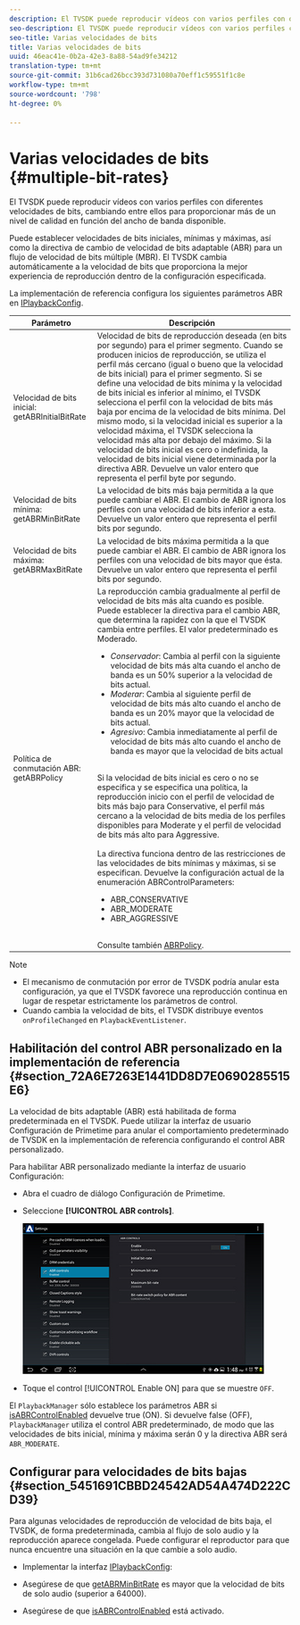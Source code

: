 ```yaml
---
description: El TVSDK puede reproducir vídeos con varios perfiles con diferentes velocidades de bits, cambiando entre ellos para proporcionar más de un nivel de calidad en función del ancho de banda disponible.
seo-description: El TVSDK puede reproducir vídeos con varios perfiles con diferentes velocidades de bits, cambiando entre ellos para proporcionar más de un nivel de calidad en función del ancho de banda disponible.
seo-title: Varias velocidades de bits
title: Varias velocidades de bits
uuid: 46eac41e-0b2a-42e3-8a88-54ad9fe34212
translation-type: tm+mt
source-git-commit: 31b6cad26bcc393d731080a70eff1c59551f1c8e
workflow-type: tm+mt
source-wordcount: '798'
ht-degree: 0%

---
```



# Varias velocidades de bits {#multiple-bit-rates}

El TVSDK puede reproducir vídeos con varios perfiles con diferentes velocidades de bits, cambiando entre ellos para proporcionar más de un nivel de calidad en función del ancho de banda disponible.

Puede establecer velocidades de bits iniciales, mínimas y máximas, así como la directiva de cambio de velocidad de bits adaptable (ABR) para un flujo de velocidad de bits múltiple (MBR). El TVSDK cambia automáticamente a la velocidad de bits que proporciona la mejor experiencia de reproducción dentro de la configuración especificada.

La implementación de referencia configura los siguientes parámetros ABR en [IPlaybackConfig](https://help.adobe.com/en_US/primetime/api/reference_implementation/android/javadoc/com/adobe/primetime/reference/config/IPlaybackConfig.html).

| Parámetro | Descripción |
|--- |--- |
| Velocidad de bits inicial:  getABRInitialBitRate | Velocidad de bits de reproducción deseada (en bits por segundo) para el primer segmento. Cuando se producen inicios de reproducción, se utiliza el perfil más cercano (igual o bueno que la velocidad de bits inicial) para el primer segmento.  Si se define una velocidad de bits mínima y la velocidad de bits inicial es inferior al mínimo, el TVSDK selecciona el perfil con la velocidad de bits más baja por encima de la velocidad de bits mínima. Del mismo modo, si la velocidad inicial es superior a la velocidad máxima, el TVSDK selecciona la velocidad más alta por debajo del máximo. Si la velocidad de bits inicial es cero o indefinida, la velocidad de bits inicial viene determinada por la directiva ABR.  Devuelve un valor entero que representa el perfil byte por segundo. |
| Velocidad de bits mínima:  getABRMinBitRate | La velocidad de bits más baja permitida a la que puede cambiar el ABR. El cambio de ABR ignora los perfiles con una velocidad de bits inferior a esta. Devuelve un valor entero que representa el perfil bits por segundo. |
| Velocidad de bits máxima:  getABRMaxBitRate | La velocidad de bits máxima permitida a la que puede cambiar el ABR. El cambio de ABR ignora los perfiles con una velocidad de bits mayor que ésta. Devuelve un valor entero que representa el perfil bits por segundo. |
| Política de conmutación ABR:  getABRPolicy | La reproducción cambia gradualmente al perfil de velocidad de bits más alta cuando es posible. Puede establecer la directiva para el cambio ABR, que determina la rapidez con la que el TVSDK cambia entre perfiles. El valor predeterminado es Moderado. <ul><li>*Conservador*: Cambia al perfil con la siguiente velocidad de bits más alta cuando el ancho de banda es un 50% superior a la velocidad de bits actual. </li><li>*Moderar*: Cambia al siguiente perfil de velocidad de bits más alto cuando el ancho de banda es un 20% mayor que la velocidad de bits actual.</li><li>*Agresivo*: Cambia inmediatamente al perfil de velocidad de bits más alto cuando el ancho de banda es mayor que la velocidad de bits actual</li></ul><br/>Si la velocidad de bits inicial es cero o no se especifica y se especifica una política, la reproducción inicio con el perfil de velocidad de bits más bajo para Conservative, el perfil más cercano a la velocidad de bits media de los perfiles disponibles para Moderate y el perfil de velocidad de bits más alto para Aggressive.<br/><br/>La directiva funciona dentro de las restricciones de las velocidades de bits mínimas y máximas, si se especifican.  Devuelve la configuración actual de la enumeración ABRControlParameters: <ul><li>ABR_CONSERVATIVE</li><li>ABR_MODERATE </li><li>ABR_AGGRESSIVE</li></ul><br>Consulte también  [ABRPolicy](https://help.adobe.com/en_US/primetime/api/psdk/javadoc/com/adobe/mediacore/ABRControlParameters.ABRPolicy.html). |

>[!NOTE]
>
>* El mecanismo de conmutación por error de TVSDK podría anular esta configuración, ya que el TVSDK favorece una reproducción continua en lugar de respetar estrictamente los parámetros de control.
>* Cuando cambia la velocidad de bits, el TVSDK distribuye eventos `onProfileChanged` en `PlaybackEventListener`.


## Habilitación del control ABR personalizado en la implementación de referencia {#section_72A6E7263E1441DD8D7E0690285515E6}

La velocidad de bits adaptable (ABR) está habilitada de forma predeterminada en el TVSDK. Puede utilizar la interfaz de usuario Configuración de Primetime para anular el comportamiento predeterminado de TVSDK en la implementación de referencia configurando el control ABR personalizado.

Para habilitar ABR personalizado mediante la interfaz de usuario Configuración:

* Abra el cuadro de diálogo Configuración de Primetime.
* Seleccione **[!UICONTROL ABR controls]**.

   ![](assets/abr-configuration.jpg)

* Toque el control [!UICONTROL Enable ON] para que se muestre `OFF`.

El `PlaybackManager` sólo establece los parámetros ABR si [isABRControlEnabled](https://help.adobe.com/en_US/primetime/api/reference_implementation/android/javadoc/com/adobe/primetime/reference/config/IPlaybackConfig.html) devuelve true (ON). Si devuelve false (OFF), `PlaybackManager` utiliza el control ABR predeterminado, de modo que las velocidades de bits inicial, mínima y máxima serán 0 y la directiva ABR será `ABR_MODERATE`.

## Configurar para velocidades de bits bajas {#section_5451691CBBD24542AD54A474D222CD39}

Para algunas velocidades de reproducción de velocidad de bits baja, el TVSDK, de forma predeterminada, cambia al flujo de solo audio y la reproducción aparece congelada. Puede configurar el reproductor para que nunca encuentre una situación en la que cambie a solo audio.

* Implementar la interfaz [IPlaybackConfig](https://help.adobe.com/en_US/primetime/api/reference_implementation/android/javadoc/com/adobe/primetime/reference/config/IPlaybackConfig.html):

* Asegúrese de que [getABRMinBitRate](https://help.adobe.com/en_US/primetime/api/reference_implementation/android/javadoc/com/adobe/primetime/reference/config/IPlaybackConfig.html#getABRMinBitRate()) es mayor que la velocidad de bits de solo audio (superior a 64000).
* Asegúrese de que [isABRControlEnabled](https://help.adobe.com/en_US/primetime/api/reference_implementation/android/javadoc/com/adobe/primetime/reference/config/IPlaybackConfig.html#isABRControlEnabled()) está activado.